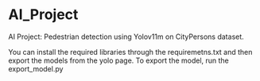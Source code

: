 # AI_Project
AI Project: Pedestrian detection using Yolov11m on CityPersons dataset.

You can install the required libraries through the requiremetns.txt and then export the models
from the yolo page.
To export the model, run the export_model.py

